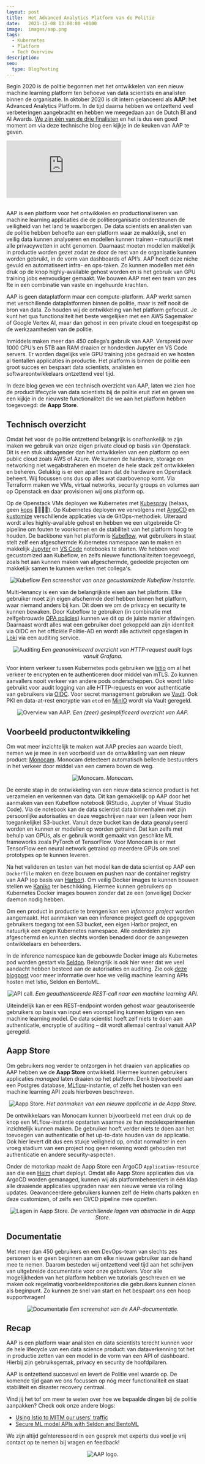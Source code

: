 ```yaml
---
layout: post
title:  Het Advanced Analytics Platform van de Politie
date:   2021-12-08 13:00:00 +0100
image:  images/aap.png
tags:
  - Kubernetes
  - Platform
  - Tech Overview
description: 
seo:
  type: BlogPosting
---
```


Begin 2020 is de politie begonnen met het ontwikkelen van een nieuw machine learning platform ten behoeve van data scientists en analisten binnen de organisatie. In oktober 2020 is dit intern gelanceerd als **AAP**: het Advanced Analytics Platform. In de tijd daarna hebben we ontzettend veel verbeteringen aangebracht en hebben we meegedaan aan de Dutch BI and AI Awards. [We zijn één van de drie finalisten](https://www.emerce.nl/wire/dutch-bi-data-science-award-2021-politie-pon-spendlab-gaan-door-finale) en het is dus een goed moment om via deze technische blog een kijkje in de keuken van AAP te geven.

<div style="position:relative; width: 100%;">
  <iframe src="https://www.youtube.com/embed/O5cCYXE1ufc?vq=hd1080p;" frameborder="0" allow="encrypted-media" allowfullscreen></iframe>
</div>
<br />

AAP is een platform voor het ontwikkelen en productionaliseren van machine learning applicaties die de politieorganisatie ondersteunen de veiligheid van het land te waarborgen.
De data scientists en analisten van de politie hebben behoefte aan een platform waar ze makkelijk, snel en veilig data kunnen analyseren en modellen kunnen trainen – natuurlijk met alle privacywetten in acht genomen.
Daarnaast moeten modellen makkelijk in productie worden gezet zodat ze door de rest van de organisatie kunnen worden gebruikt, in de vorm van dashboards of API’s.
AAP heeft deze niche gevuld en automatiseert infra- en ops-taken.
Zo kunnen modellen met één druk op de knop highly-available gehost worden en is het gebruik van GPU training jobs eenvoudiger gemaakt.
We bouwen AAP met een team van zes fte in een combinatie van vaste en ingehuurde krachten.

AAP is geen dataplatform maar een compute-platform.
AAP werkt samen met verschillende dataplatformen binnen de politie, maar is zelf nooit de bron van data.
Zo houden wij de ontwikkeling van het platform gefocust.
Je kunt het qua functionaliteit het beste vergelijken met een AWS Sagemaker of Google Vertex AI, maar dan gehost in een private cloud en toegespitst op de werkzaamheden van de politie.

Inmiddels maken meer dan 450 collega’s gebruik van AAP.
Verspreid over 1000 CPU’s en 5TB aan RAM draaien er honderden Jupyter en VS Code servers.
Er worden dagelijks vele GPU training jobs gedraaid en we hosten al tientallen applicaties in productie.
Het platform is binnen de politie een groot succes en bespaart data scientists, analisten en softwareontwikkelaars ontzettend veel tijd.

In deze blog geven we een technisch overzicht van AAP, laten we zien hoe de product lifecycle van data scientists bij de politie eruit ziet en geven we een kijkje in de nieuwste functionaliteit die we aan het platform hebben toegevoegd: de **Aapp Store**.

## Technisch overzicht

Omdat het voor de politie ontzettend belangrijk is onafhankelijk te zijn maken we gebruik van onze eigen private cloud op basis van Openstack.
Dit is een stuk uitdagender dan het ontwikkelen van een platform op een public cloud zoals AWS of Azure.
We kunnen de hardware, storage en networking niet wegabstraheren en moeten de hele stack zelf ontwikkelen en beheren.
Gelukkig is er een apart team dat de hardware en Openstack beheert.
Wij focussen ons dus op alles wat daarbovenop komt.
Via Terraform maken we VMs, virtual networks, security groups en volumes aan op Openstack en daar provisionen wij ons platform op.

Op de Openstack VMs deployen we Kubernetes met [Kubespray](https://github.com/kubernetes-sigs/kubespray) (helaas, geen [kops](https://github.com/kubernetes/kops) 👮‍♂️👮‍♀️).
Op Kubernetes deployen we vervolgens met [ArgoCD](https://argo-cd.readthedocs.io/en/stable/) en [kustomize](https://kustomize.io/) verschillende applicaties via de GitOps-methodiek.
Uiteraard wordt alles highly-available gehost en hebben we een uitgebreide CI-pipeline om fouten te voorkomen en de stabiliteit van het platform hoog te houden.
De backbone van het platform is [Kubeflow](https://github.com/kubeflow/kubeflow), wat gebruikers in staat stelt zelf een afgeschermde Kubernetes namespace aan te maken en makkelijk [Jupyter](https://github.com/jupyterlab/jupyterlab) en [VS Code](https://github.com/cdr/code-server) notebooks te starten.
We hebben veel gecustomized aan Kubeflow, en zelfs nieuwe functionaliteiten toegevoegd, zoals het aan kunnen maken van afgeschermde, gedeelde projecten om makkelijk samen te kunnen werken met collega's.

<p align="center">
  <img src="../images/kubeflow.png" alt="Kubeflow" />
  <em>Een screenshot van onze gecustomizede Kubeflow instantie.</em>
</p>

Multi-tenancy is een van de belangrijkste eisen aan het platform.
Elke gebruiker moet zijn eigen afschermde deel hebben binnen het platform, waar niemand anders bij kan.
Dit doen we om de privacy en security te kunnen bewaken.
Door Kubeflow te gebruiken (in combinatie met zelfgebrouwde [OPA policies](https://github.com/open-policy-agent/gatekeeper)) kunnen we dit op de juiste manier afdwingen.
Daarnaast wordt alles wat een gebruiker doet gekoppeld aan zijn identiteit via OIDC en het officiële Politie-AD en wordt alle activiteit opgeslagen in [Loki](https://github.com/grafana/loki) via een auditing service.

<p align="center">
  <img src="../images/auditing.png" alt="Auditing" />
  <em>Een geanonimiseerd overzicht van HTTP-request audit logs vanuit Grafana.</em>
</p>

Voor intern verkeer tussen Kubernetes pods gebruiken we [Istio](https://istio.io/) om al het verkeer te encrypten en te authenticeren door middel van mTLS.
Zo kunnen aanvallers nooit verkeer van andere pods onderscheppen.
Ook wordt Istio gebruikt voor audit logging van alle HTTP-requests en voor authenticatie van gebruikers via [OIDC](https://istio.io/latest/docs/tasks/security/authorization/authz-custom/).
Voor secret management gebruiken we [Vault](https://www.vaultproject.io/).
Ook PKI en data-at-rest encryptie van `etcd` en [MinIO](https://github.com/minio/minio) wordt via Vault geregeld.

<p align="center">
  <img src="../images/aap_overview.png" alt="Overview van AAP." />
  <em>Een (zeer) gesimplificeerd overzicht van AAP.</em>
</p>

## Voorbeeld productontwikkeling

Om wat meer inzichtelijk te maken wat AAP precies aan waarde biedt, nemen we je mee in een voorbeeld van de ontwikkeling van een nieuw product: [Monocam](https://www.politie.nl/nieuws/2021/juli/1/00-monocam-ingezet-tegen-afleiding-in-verkeer.html).
Monocam detecteert automatisch bellende bestuurders in het verkeer door middel van een camera boven de weg.

<p align="center">
  <img src="../images/monocam.jpg" alt="Monocam." />
  <em>Monocam.</em>
</p>

De eerste stap in de ontwikkeling van een nieuw data science product is het verzamelen en verkennen van data.
Dit kan gemakkelijk op AAP door het aanmaken van een Kubeflow notebook (RStudio, Jupyter of Visual Studio Code).
Via de notebook kan de data scientist data binnenhalen met zijn persoonlijke autorisaties en deze wegschrijven naar een (alleen voor hem toegankelijke) S3-bucket.
Vanuit deze bucket kan de data geanalyseerd worden en kunnen er modellen op worden getraind.
Dat kan zelfs met behulp van GPUs, als er gebruik wordt gemaakt van geschikte ML frameworks zoals PyTorch of TensorFlow.
Voor Monocam is er met TensorFlow een neural network getraind op meerdere GPUs om snel prototypes op te kunnen leveren.

Na het valideren en testen van het model kan de data scientist op AAP een `Dockerfile` maken en deze bouwen en pushen naar de container registry van AAP (op basis van [Harbor](https://github.com/goharbor/harbor)).
Om veilig Docker images te kunnen bouwen stellen we [Kaniko](https://github.com/GoogleContainerTools/kaniko) ter beschikking.
Hiermee kunnen gebruikers op Kubernetes Docker images bouwen zonder dat ze een (onveilige) Docker daemon nodig hebben.

Om een product in productie te brengen kan een *inference project* worden aangemaakt.
Het aanmaken van een inference project geeft de opgegeven gebruikers toegang tot een S3 bucket, een eigen Harbor project, en natuurlijk een eigen Kubernetes namespace.
Alle onderdelen zijn afgeschermd en kunnen slechts worden benaderd door de aangewezen ontwikkelaars en beheerders.

In de inference namespace kan de gebouwde Docker image als Kubernetes pod worden gestart via [Seldon](https://github.com/SeldonIO/seldon-core).
Belangrijk is ook hier weer dat we veel aandacht hebben besteed aan de autorisaties en auditing.
Zie ook [deze blogpost](secure-ml-model-apis-with-seldon-and-bentoml) voor meer informatie over hoe we veilig machine learning APIs hosten met Istio, Seldon en BentoML.

<p align="center">
  <img src="../images/apicall.png" alt="API call." />
  <em>Een geauthenticeerde REST-call naar een machine learning API.</em>
</p>

Uiteindelijk kan er een REST-endpoint worden gehost waar geautoriseerde gebruikers op basis van input een voorspelling kunnen krijgen van een machine learning model.
De data scientist hoeft zelf niets te doen aan authenticatie, encryptie of auditing – dit wordt allemaal centraal vanuit AAP geregeld.

## Aapp Store

Om gebruikers nog verder te ontzorgen in het draaien van applicaties op AAP hebben we de **Aapp Store** ontwikkeld.
Hiermee kunnen gebruikers applicaties *managed* laten draaien op het platform.
Denk bijvoorbeeld aan een Postgres database, [MLflow](https://github.com/mlflow/mlflow)-instantie, of zelfs het hosten van een machine learning API zoals hierboven beschreven.

<p align="center">
  <img src="../images/aappstore.png" alt="Aapp Store." />
  <em>Het aanmaken van een nieuwe applicatie in de Aapp Store.</em>
</p>

De ontwikkelaars van Monocam kunnen bijvoorbeeld met een druk op de knop een MLflow-instantie opstarten waarmee ze hun modelexperimenten inzichtelijk kunnen maken.
De gebruiker hoeft verder niets te doen aan het toevoegen van authenticatie of het up-to-date houden van de applicatie.
Ook hier levert dit dus een stukje veiligheid op, omdat normaliter in een vroeg stadium van een project nog geen rekening wordt gehouden met authenticatie en andere security-aspecten.

Onder de motorkap maakt de Aapp Store een ArgoCD `Application`-resource aan die een [Helm](https://helm.sh/) chart deployt.
Omdat alle Aapp Store applicaties dus via ArgoCD worden gemanaged, kunnen wij als platformbeheerders in één klap alle draaiende applicaties upgraden naar een nieuwe versie via rolling updates.
Geavanceerdere gebruikers kunnen zelf de Helm charts pakken en deze customizen, of zelfs een CI/CD pipeline mee opzetten.

<p align="center">
  <img src="../images/application_layers.png" alt="Lagen in Aapp Store." />
  <em>De verschillende lagen van abstractie in de Aapp Store.</em>
</p>

## Documentatie

Met meer dan 450 gebruikers en een DevOps-team van slechts zes personen is er geen beginnen aan om elke nieuwe gebruiker aan de hand mee te nemen.
Daarom besteden wij ontzettend veel tijd aan het schrijven van uitgebreide documentatie voor onze gebruikers.
Voor alle mogelijkheden van het platform hebben we tutorials geschreven en we maken ook regelmatig voorbeeldrepositories die gebruikers kunnen clonen als beginpunt.
Zo kunnen ze snel van start en het bespaart ons een hoop supportvragen!

<p align="center">
  <img src="../images/docs.png" alt="Documentatie" />
  <em>Een screenshot van de AAP-documentatie.</em>
</p>

## Recap

AAP is een platform waar analisten en data scientists terecht kunnen voor de hele lifecycle van een data science product: van dataverkenning tot het in productie zetten van een model in de vorm van een API of dashboard.
Hierbij zijn gebruiksgemak, privacy en security de hoofdpilaren.

AAP is ontzettend succesvol en levert de Politie veel waarde op.
De komende tijd gaan we ons focussen op nóg meer functionaliteit en staat stabiliteit en disaster recovery centraal.

Vind jij het tof om meer te weten over hoe we bepaalde dingen bij de politie aanpakken? Check ook onze andere blogs:
- [Using Istio to MITM our users' traffic](using-istio-to-mitm-our-users-traffic)
- [Secure ML model APIs with Seldon and BentoML](secure-ml-model-apis-with-seldon-and-bentoml)

We zijn altijd geïnteresseerd in een gesprek met experts dus voel je vrij contact op te nemen bij vragen en feedback!

<p align="center">
  <img src="../images/aap.png" alt="AAP logo." />
</p>
